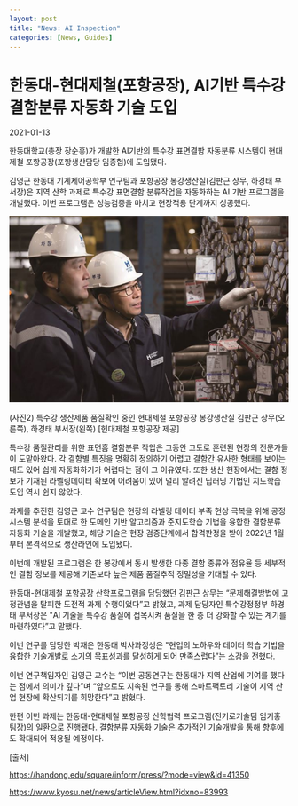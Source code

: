 ```yaml
---
layout: post
title: "News: AI Inspection"
categories: [News, Guides]
---
```


# 한동대-현대제철(포항공장), AI기반 특수강 결함분류 자동화 기술 도입

2021-01-13



한동대학교(총장 장순흥)가 개발한 AI기반의 특수강 표면결함 자동분류 시스템이 현대제철 포항공장(포항생산담당 임종협)에 도입됐다. 

김영근 한동대 기계제어공학부 연구팀과 포항공장 봉강생산실(김판근 상무, 하경태 부서장)은 지역 산학 과제로 특수강 표면결함 분류작업을 자동화하는 AI 기반 프로그램을 개발했다. 이번 프로그램은 성능검증을 마치고 현장적용 단계까지 성공했다.



 

![(사진2) 특수강 생산제품 품질확인 중인 현대제철 포항공장 봉강생산실 김판근 상무(오른쪽), 하경태 부서장(왼쪽) [현대제철 포항공장 제공]](./images/ainews-pics.jpg)

(사진2) 특수강 생산제품 품질확인 중인 현대제철 포항공장 봉강생산실 김판근 상무(오른쪽), 하경태 부서장(왼쪽) [현대제철 포항공장 제공]

 

 

특수강 품질관리를 위한 표면흠 결함분류 작업은 그동안 고도로 훈련된 현장의 전문가들이 도맡아왔다. 각 결함별 특징을 명확히 정의하기 어렵고 결함간 유사한 형태를 보이는 때도 있어 쉽게 자동화하기가 어렵다는 점이 그 이유였다. 또한 생산 현장에서는 결함 정보가 기재된 라벨링데이터 확보에 어려움이 있어 널리 알려진 딥러닝 기법인 지도학습 도입 역시 쉽지 않았다.

 

과제를 추진한 김영근 교수 연구팀은 현장의 라벨링 데이터 부족 현상 극복을 위해 공정 시스템 분석을 토대로 한 도메인 기반 알고리즘과 준지도학습 기법을 융합한 결함분류 자동화 기술을 개발했고, 해당 기술은 현장 검증단계에서 합격판정을 받아 2022년 1월부터 본격적으로 생산라인에 도입됐다.

 

이번에 개발된 프로그램은 한 봉강에서 동시 발생한 다종 결함 종류와 점유율 등 세부적인 결함 정보를 제공해 기존보다 높은 제품 품질추적 정밀성을 기대할 수 있다.

 

한동대-현대제철 포항공장 산학프로그램을 담당했던 김판근 상무는 “문제해결방법에 고정관념을 탈피한 도전적 과제 수행이었다”고 밝혔고, 과제 담당자인 특수강정정부 하경태 부서장은 "Al 기술을 특수강 품질에 접목시켜 품질을 한 층 더 강화할 수 있는 계기를 마련하였다”고 말했다.

 

이번 연구를 담당한 박재은 한동대 박사과정생은 "현업의 노하우와 데이터 학습 기법을 융합한 기술개발로 소기의 목표성과를 달성하게 되어 만족스럽다”는 소감을 전했다.

 

이번 연구책임자인 김영근 교수는 “이번 공동연구는 한동대가 지역 산업에 기여를 했다는 점에서 의미가 깊다”며 “앞으로도 지속된 연구를 통해 스마트팩토리 기술이 지역 산업 현장에 확산되기를 희망한다”고 밝혔다.

 

한편 이번 과제는 한동대-현대제철 포항공장 산학협력 프로그램(전기로기술팀 엄기홍 팀장)의 일환으로 진행됐다. 결함분류 자동화 기술은 추가적인 기술개발을 통해 향후에도 확대되어 적용될 예정이다.

[출처]

https://handong.edu/square/inform/press/?mode=view&id=41350

https://www.kyosu.net/news/articleView.html?idxno=83993

